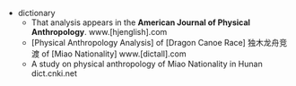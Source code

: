 - dictionary 
    - That analysis appears in the __American Journal of Physical Anthropology__. www.[hjenglish].com
    - [Physical Anthropology Analysis] of [Dragon Canoe Race] 独木龙舟竞渡 of [Miao Nationality] www.[dictall].com
    - A study on physical anthropology of Miao Nationality in Hunan dict.cnki.net
